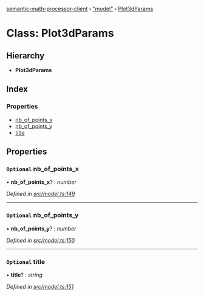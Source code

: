 [semantic-math-processor-client](../README.md) › ["model"](../modules/_model_.md) › [Plot3dParams](_model_.plot3dparams.md)

# Class: Plot3dParams

## Hierarchy

* **Plot3dParams**

## Index

### Properties

* [nb_of_points_x](_model_.plot3dparams.md#optional-nb_of_points_x)
* [nb_of_points_y](_model_.plot3dparams.md#optional-nb_of_points_y)
* [title](_model_.plot3dparams.md#optional-title)

## Properties

### `Optional` nb_of_points_x

• **nb_of_points_x**? : *number*

*Defined in [src/model.ts:149](https://github.com/softaria/semantic-math-processor-client/blob/569d001/src/model.ts#L149)*

___

### `Optional` nb_of_points_y

• **nb_of_points_y**? : *number*

*Defined in [src/model.ts:150](https://github.com/softaria/semantic-math-processor-client/blob/569d001/src/model.ts#L150)*

___

### `Optional` title

• **title**? : *string*

*Defined in [src/model.ts:151](https://github.com/softaria/semantic-math-processor-client/blob/569d001/src/model.ts#L151)*
